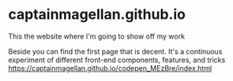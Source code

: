 # captainmagellan.github.io
This the website where I'm going to show off my work

Beside you can find the first page that is decent. It's a continuous experiment of different front-end components, features, and tricks
https://captainmagellan.github.io/codepen_MEzBre/index.html
